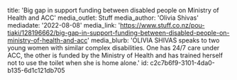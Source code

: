 title: 'Big gap in support funding between disabled people on Ministry of Health and ACC'
media_outlet: Stuff
media_author: 'Olivia Shivas'
mediadate: '2022-08-08'
media_link: 'https://www.stuff.co.nz/pou-tiaki/128196662/big-gap-in-support-funding-between-disabled-people-on-ministry-of-health-and-acc'
media_blurb: 'OLIVIA SHIVAS speaks to two young women with similar complex disabilities. One has 24/7 care under ACC, the other is funded by the Ministry of Health and has trained herself not to use the toilet when she is home alone.'
id: c2c7b6f9-3101-4da0-b135-6d1c121db705
